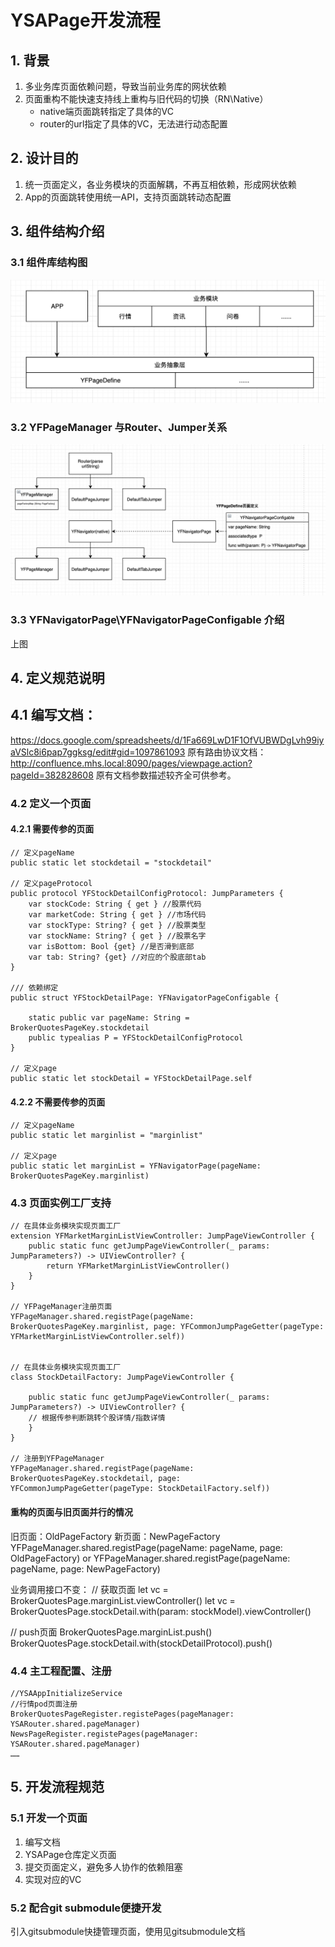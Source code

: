 # YSAPage开发流程

## 1. 背景
1. 多业务库页面依赖问题，导致当前业务库的网状依赖
2. 页面重构不能快速支持线上重构与旧代码的切换（RN\Native）
    - native端页面跳转指定了具体的VC
    - router的url指定了具体的VC，无法进行动态配置

## 2. 设计目的
1. 统一页面定义，各业务模块的页面解耦，不再互相依赖，形成网状依赖
2. App的页面跳转使用统一API，支持页面跳转动态配置

## 3. 组件结构介绍
### 3.1 组件库结构图
![-w614](media/16196603809932/16215079541319.jpg)

### 3.2 YFPageManager 与Router、Jumper关系

![-w881](media/16196603809932/16214962724928.jpg)

### 3.3 YFNavigatorPage\YFNavigatorPageConfigable 介绍
上图


## 4. 定义规范说明
## 4.1 编写文档：
https://docs.google.com/spreadsheets/d/1Fa669LwD1F1OfVUBWDgLvh99iyaVSlc8i6pap7ggksg/edit#gid=1097861093
原有路由协议文档：
 http://confluence.mhs.local:8090/pages/viewpage.action?pageId=382828608
 原有文档参数描述较齐全可供参考。

### 4.2 定义一个页面
#### 4.2.1 需要传参的页面
```
// 定义pageName
public static let stockdetail = "stockdetail"

// 定义pageProtocol
public protocol YFStockDetailConfigProtocol: JumpParameters {
    var stockCode: String { get } //股票代码
    var marketCode: String { get } //市场代码
    var stockType: String? { get } //股票类型
    var stockName: String? { get } //股票名字
    var isBottom: Bool {get} //是否滑到底部
    var tab: String? {get} //对应的个股底部tab
}

/// 依赖绑定
public struct YFStockDetailPage: YFNavigatorPageConfigable {
    
    static public var pageName: String = BrokerQuotesPageKey.stockdetail
    public typealias P = YFStockDetailConfigProtocol
}

// 定义page
public static let stockDetail = YFStockDetailPage.self
```

#### 4.2.2 不需要传参的页面
```
// 定义pageName
public static let marginlist = "marginlist"

// 定义page
public static let marginList = YFNavigatorPage(pageName: BrokerQuotesPageKey.marginlist)
```

### 4.3 页面实例工厂支持
```
// 在具体业务模块实现页面工厂
extension YFMarketMarginListViewController: JumpPageViewController {
    public static func getJumpPageViewController(_ params: JumpParameters?) -> UIViewController? {
        return YFMarketMarginListViewController()
    }
}

// YFPageManager注册页面
YFPageManager.shared.registPage(pageName: BrokerQuotesPageKey.marginlist, page: YFCommonJumpPageGetter(pageType: YFMarketMarginListViewController.self))


// 在具体业务模块实现页面工厂
class StockDetailFactory: JumpPageViewController {
    
    public static func getJumpPageViewController(_ params: JumpParameters?) -> UIViewController? {
    // 根据传参判断跳转个股详情/指数详情        
    }
}

// 注册到YFPageManager
YFPageManager.shared.registPage(pageName: BrokerQuotesPageKey.stockdetail, page: YFCommonJumpPageGetter(pageType: StockDetailFactory.self))
```

#### 重构的页面与旧页面并行的情况
旧页面：OldPageFactory
新页面：NewPageFactory
YFPageManager.shared.registPage(pageName: pageName, page: OldPageFactory)
or
YFPageManager.shared.registPage(pageName: pageName, page: NewPageFactory)

业务调用接口不变：
// 获取页面
let vc = BrokerQuotesPage.marginList.viewController()
let vc = BrokerQuotesPage.stockDetail.with(param: stockModel).viewController()

// push页面
BrokerQuotesPage.marginList.push()
BrokerQuotesPage.stockDetail.with(stockDetailProtocol).push()


### 4.4 主工程配置、注册
```
//YSAAppInitializeService
//行情pod页面注册
BrokerQuotesPageRegister.registePages(pageManager: YSARouter.shared.pageManager)
NewsPageRegister.registePages(pageManager: YSARouter.shared.pageManager) 
……
```

## 5. 开发流程规范
### 5.1 开发一个页面
1. 编写文档
2. YSAPage仓库定义页面
3. 提交页面定义，避免多人协作的依赖阻塞
4. 实现对应的VC

### 5.2 配合git submodule便捷开发

引入gitsubmodule快捷管理页面，使用见gitsubmodule文档

